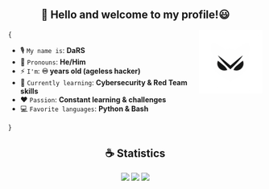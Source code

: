 <h2 align="center">👋 Hello and welcome to my profile!😃</h2>

<img align='right' src='I/LG.png' width='25%'>  


{  

* 🎙️ `My name is`: **DaRS**  
* 👤 `Pronouns`: **He/Him**  
* ⚡ `I'm`: **♾️ years old (ageless hacker)**  
* 🌱 `Currently learning`: **Cybersecurity & Red Team skills**  
* ❤️ `Passion`: **Constant learning & challenges**  
* 💻 `Favorite languages`: **Python & Bash**  

}

<h2 align="center">☕ Statistics</h2>

<p align="center">
  <img height="50%" width="auto" src="https://github-readme-stats.vercel.app/api?username=DaRS-1010&show_icons=true&count_private=true&theme=radical&hide_border=true&hide=issues,contribs&bg_color=00000000">
  <img height="50%" width="auto" src="https://github-readme-stats.vercel.app/api/top-langs/?username=DaRS-1010&layout=compact&hide_border=true&theme=radical&bg_color=00000000&langs_count=6&hide=jupyter%20notebook,tex,css,php&exclude_repo=Pacman-AI">
  <img src="https://github-readme-streak-stats.herokuapp.com?user=DaRS-1010&theme=radical&hide_border=true&background=FFFFFF00">
</p>




